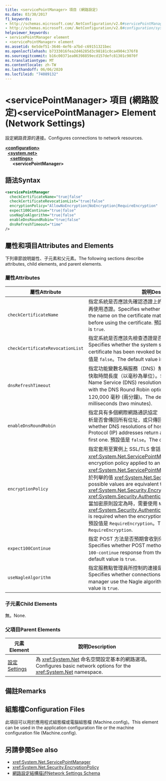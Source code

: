 ```yaml
---
title: <servicePointManager> 項目 (網路設定)
ms.date: 03/30/2017
f1_keywords:
- http://schemas.microsoft.com/.NetConfiguration/v2.0#servicePointManager
- http://schemas.microsoft.com/.NetConfiguration/v2.0#configuration/system.net/settings/servicePointManager
helpviewer_keywords:
- servicePointManager element
- <servicePointManager> element
ms.assetid: 6e5def51-3646-4ef6-a7bd-c69151321bec
ms.openlocfilehash: b7333016fea2d46285d3c98181c0ca4904c376f8
ms.sourcegitcommit: b16c00371ea06398859ecd157defc81301c9070f
ms.translationtype: MT
ms.contentlocale: zh-TW
ms.lasthandoff: 06/06/2020
ms.locfileid: "74089132"
---
```

# <a name="servicepointmanager-element-network-settings"></a><span data-ttu-id="41be9-102">\<servicePointManager> 項目 (網路設定)</span><span class="sxs-lookup"><span data-stu-id="41be9-102">\<servicePointManager> Element (Network Settings)</span></span>
<span data-ttu-id="41be9-103">設定網路資源的連接。</span><span class="sxs-lookup"><span data-stu-id="41be9-103">Configures connections to network resources.</span></span>  

[**\<configuration>**](../configuration-element.md)\
&nbsp;&nbsp;[**\<system.net>**](system-net-element-network-settings.md)\
&nbsp;&nbsp;&nbsp;&nbsp;[**\<settings>**](settings-element-network-settings.md)\
&nbsp;&nbsp;&nbsp;&nbsp;&nbsp;&nbsp;**\<servicePointManager>**

## <a name="syntax"></a><span data-ttu-id="41be9-104">語法</span><span class="sxs-lookup"><span data-stu-id="41be9-104">Syntax</span></span>  
  
```xml  
<servicePointManager  
  checkCertificateName="true|false"  
  checkCertificateRevocationList="true|false"  
  encryptionPolicy="AllowNoEncryption|NoEncryption|RequireEncryption"  
  expect100Continue="true|false"  
  useNagleAlgorithm="true|false"  
  enableDnsRoundRobin="true|false"  
  dnsRefreshTimeout="time"  
/>  
```  
  
## <a name="attributes-and-elements"></a><span data-ttu-id="41be9-105">屬性和項目</span><span class="sxs-lookup"><span data-stu-id="41be9-105">Attributes and Elements</span></span>  
 <span data-ttu-id="41be9-106">下列章節說明屬性、子元素和父元素。</span><span class="sxs-lookup"><span data-stu-id="41be9-106">The following sections describe attributes, child elements, and parent elements.</span></span>  
  
### <a name="attributes"></a><span data-ttu-id="41be9-107">屬性</span><span class="sxs-lookup"><span data-stu-id="41be9-107">Attributes</span></span>  
  
|<span data-ttu-id="41be9-108">**屬性**</span><span class="sxs-lookup"><span data-stu-id="41be9-108">**Attribute**</span></span>|<span data-ttu-id="41be9-109">**說明**</span><span class="sxs-lookup"><span data-stu-id="41be9-109">**Description**</span></span>|  
|-------------------|---------------------|  
|`checkCertificateName`|<span data-ttu-id="41be9-110">指定系統是否應該先確認憑證上的名稱符合伺服器主機名稱，然後再使用憑證。</span><span class="sxs-lookup"><span data-stu-id="41be9-110">Specifies whether the system should verify that the name on the certificate matches the server host name before using the certificate.</span></span> <span data-ttu-id="41be9-111">預設值是 `true`。</span><span class="sxs-lookup"><span data-stu-id="41be9-111">The default value is `true`.</span></span>|  
|`checkCertificateRevocationList`|<span data-ttu-id="41be9-112">指定系統是否應該先檢查憑證是否已被撤銷，再使用憑證。</span><span class="sxs-lookup"><span data-stu-id="41be9-112">Specifies whether the system should check whether the certificate has been revoked before using the certificate.</span></span> <span data-ttu-id="41be9-113">預設值是 `false`。</span><span class="sxs-lookup"><span data-stu-id="41be9-113">The default value is `false`.</span></span>|  
|`dnsRefreshTimeout`|<span data-ttu-id="41be9-114">指定功能變數名稱服務（DNS）解析與 DNS 迴圈配置資源選項的快取時間長度（以毫秒為單位）。</span><span class="sxs-lookup"><span data-stu-id="41be9-114">Specifies how long Domain Name Service (DNS) resolutions are cached in conjunction with the DNS Round Robin option, in milliseconds.</span></span> <span data-ttu-id="41be9-115">預設值為 120,000 毫秒 (兩分鐘)。</span><span class="sxs-lookup"><span data-stu-id="41be9-115">The default value is 120,000 milliseconds (two minutes).</span></span>|  
|`enableDnsRoundRobin`|<span data-ttu-id="41be9-116">指定具有多個網際網路通訊協定（IP）位址之主機名稱的 DNS 解析是否會傳回所有位址，或只傳回第一個位址。</span><span class="sxs-lookup"><span data-stu-id="41be9-116">Specifies whether DNS resolutions of host names with multiple Internet Protocol (IP) addresses return all the addresses, or just the first one.</span></span> <span data-ttu-id="41be9-117">預設值是 `false`。</span><span class="sxs-lookup"><span data-stu-id="41be9-117">The default value is `false`.</span></span>|  
|`encryptionPolicy`|<span data-ttu-id="41be9-118">指定套用至實例上 SSL/TLS 會話的加密原則 <xref:System.Net.ServicePointManager> 。</span><span class="sxs-lookup"><span data-stu-id="41be9-118">Specifies the encryption policy applied to an SSL/TLS session on a <xref:System.Net.ServicePointManager> instance.</span></span> <span data-ttu-id="41be9-119">可能的值相當於列舉的值 <xref:System.Net.Security.EncryptionPolicy> 。</span><span class="sxs-lookup"><span data-stu-id="41be9-119">The possible values are equivalent to the values for the <xref:System.Net.Security.EncryptionPolicy> enumeration.</span></span> <span data-ttu-id="41be9-120"><xref:System.Security.Authentication.CipherAlgorithmType.Null>當加密原則設定為時，需要使用 `NoEncryption` 。</span><span class="sxs-lookup"><span data-stu-id="41be9-120">The use of <xref:System.Security.Authentication.CipherAlgorithmType.Null> is required when the encryption policy is set to `NoEncryption`.</span></span> <span data-ttu-id="41be9-121">預設值是 `RequireEncryption`。</span><span class="sxs-lookup"><span data-stu-id="41be9-121">The default value is `RequireEncryption`.</span></span>|  
|`expect100Continue`|<span data-ttu-id="41be9-122">指定 POST 方法是否預期會收到伺服器的 `100-continue` 回應。</span><span class="sxs-lookup"><span data-stu-id="41be9-122">Specifies whether POST methods should expect to receive a `100-continue` response from the server.</span></span> <span data-ttu-id="41be9-123">預設值是 `true`。</span><span class="sxs-lookup"><span data-stu-id="41be9-123">The default value is `true`.</span></span>|  
|`useNagleAlgorithm`|<span data-ttu-id="41be9-124">指定服務點管理員所控制的連接是否使用 Nagle 演算法。</span><span class="sxs-lookup"><span data-stu-id="41be9-124">Specifies whether connections controlled by the service point manager use the Nagle algorithm.</span></span> <span data-ttu-id="41be9-125">預設值是 `true`。</span><span class="sxs-lookup"><span data-stu-id="41be9-125">The default value is `true`.</span></span>|  
  
### <a name="child-elements"></a><span data-ttu-id="41be9-126">子元素</span><span class="sxs-lookup"><span data-stu-id="41be9-126">Child Elements</span></span>  
 <span data-ttu-id="41be9-127">無。</span><span class="sxs-lookup"><span data-stu-id="41be9-127">None.</span></span>  
  
### <a name="parent-elements"></a><span data-ttu-id="41be9-128">父項目</span><span class="sxs-lookup"><span data-stu-id="41be9-128">Parent Elements</span></span>  
  
|<span data-ttu-id="41be9-129">**元素**</span><span class="sxs-lookup"><span data-stu-id="41be9-129">**Element**</span></span>|<span data-ttu-id="41be9-130">**說明**</span><span class="sxs-lookup"><span data-stu-id="41be9-130">**Description**</span></span>|  
|-----------------|---------------------|  
|[<span data-ttu-id="41be9-131">設定</span><span class="sxs-lookup"><span data-stu-id="41be9-131">Settings</span></span>](settings-element-network-settings.md)|<span data-ttu-id="41be9-132">為 <xref:System.Net> 命名空間設定基本的網路選項。</span><span class="sxs-lookup"><span data-stu-id="41be9-132">Configures basic network options for the <xref:System.Net> namespace.</span></span>|  
  
## <a name="remarks"></a><span data-ttu-id="41be9-133">備註</span><span class="sxs-lookup"><span data-stu-id="41be9-133">Remarks</span></span>  
  
## <a name="configuration-files"></a><span data-ttu-id="41be9-134">組態檔</span><span class="sxs-lookup"><span data-stu-id="41be9-134">Configuration Files</span></span>  
 <span data-ttu-id="41be9-135">此項目可以用於應用程式組態檔或電腦組態檔 (Machine.config)。</span><span class="sxs-lookup"><span data-stu-id="41be9-135">This element can be used in the application configuration file or the machine configuration file (Machine.config).</span></span>  
  
## <a name="see-also"></a><span data-ttu-id="41be9-136">另請參閱</span><span class="sxs-lookup"><span data-stu-id="41be9-136">See also</span></span>

- <xref:System.Net.ServicePointManager>
- <xref:System.Net.Security.EncryptionPolicy>
- [<span data-ttu-id="41be9-137">網路設定結構描述</span><span class="sxs-lookup"><span data-stu-id="41be9-137">Network Settings Schema</span></span>](index.md)
